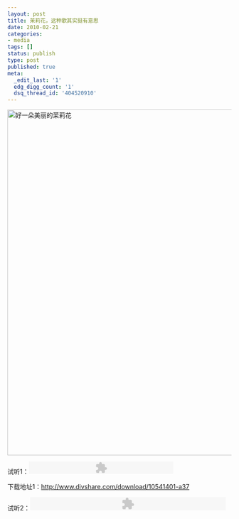 ```yaml
---
layout: post
title: 茉莉花，这种歌其实挺有意思
date: 2010-02-21
categories:
- media
tags: []
status: publish
type: post
published: true
meta:
  _edit_last: '1'
  edg_digg_count: '1'
  dsq_thread_id: '404520910'
---
```

<a href="http://www.yeahxj.com/wp-content/uploads/molihua.jpg"><img class="size-full wp-image-210" title="茉莉花" src="http://www.yeahxj.com/wp-content/uploads/molihua.jpg" alt="好一朵美丽的茉莉花" width="550" height="778" /></a>

试听1：<object id="divmp3" classid="clsid:d27cdb6e-ae6d-11cf-96b8-444553540000" width="325" height="28" codebase="http://download.macromedia.com/pub/shockwave/cabs/flash/swflash.cab#version=6,0,40,0"><param name="src" value="http://www.divshare.com/flash/playlist?myId=10541401-a37" /><param name="name" value="divmp3" /><embed id="divmp3" type="application/x-shockwave-flash" width="325" height="28" src="http://www.divshare.com/flash/playlist?myId=10541401-a37" name="divmp3"></embed></object>

下载地址1：<a href="http://www.divshare.com/download/10541401-a37">http://www.divshare.com/download/10541401-a37</a>

试听2：<object classid="clsid:d27cdb6e-ae6d-11cf-96b8-444553540000" width="440" height="30" codebase="http://download.macromedia.com/pub/shockwave/cabs/flash/swflash.cab#version=6,0,40,0"><param name="src" value="http://v6.tinypic.com/player.swf?file=2ag2btl&amp;s=6" /><embed type="application/x-shockwave-flash" width="440" height="30" src="http://v6.tinypic.com/player.swf?file=2ag2btl&amp;s=6"></embed></object>

